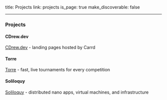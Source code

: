 title: Projects
link: projects
is_page: true
make_discoverable: false
___

### Projects

#### CDrew.dev

[CDrew.dev](https://cdrew.dev/) - landing pages hosted by Carrd

#### Torre

[Torre](https://torre.la/) - fast, live tournaments for every competition

#### Soliloquy

[Soliloquy](https://soliloquy.io/) - distributed nano apps, virtual machines,
and infrastructure
